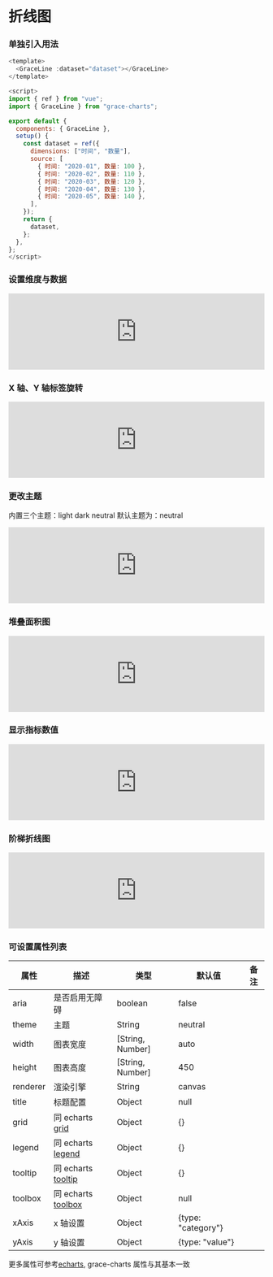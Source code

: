 # 折线图

### 单独引入用法

```js
<template>
  <GraceLine :dataset="dataset"></GraceLine>
</template>

<script>
import { ref } from "vue";
import { GraceLine } from "grace-charts";

export default {
  components: { GraceLine },
  setup() {
    const dataset = ref({
      dimensions: ["时间", "数量"],
      source: [
        { 时间: "2020-01", 数量: 100 },
        { 时间: "2020-02", 数量: 110 },
        { 时间: "2020-03", 数量: 120 },
        { 时间: "2020-04", 数量: 130 },
        { 时间: "2020-05", 数量: 140 },
      ],
    });
    return {
      dataset,
    };
  },
};
</script>

```

### 设置维度与数据

<iframe style="width: 100%;" scrolling="no" title="grace-line-01" src="https://codepen.io/nowords/embed/dymPMzJ?default-tab=js%2Cresult&theme-id=light" frameborder="no" loading="lazy" allowtransparency="true" allowfullscreen="true" class="code-iframe">
  See the Pen <a href="https://codepen.io/nowords/pen/dymPMzJ">
  grace-line-01</a> by nowords (<a href="https://codepen.io/nowords">@nowords</a>)
  on <a href="https://codepen.io">CodePen</a>.
</iframe>

### X 轴、Y 轴标签旋转

<iframe style="width: 100%;" scrolling="no" title="grace-line-01" src="https://codepen.io/nowords/embed/mdxyPXz?default-tab=js%2Cresult&theme-id=light" frameborder="no" loading="lazy" allowtransparency="true" allowfullscreen="true" class="code-iframe">
  See the Pen <a href="https://codepen.io/nowords/pen/mdxyPXz">
  grace-line-01</a> by nowords (<a href="https://codepen.io/nowords">@nowords</a>)
  on <a href="https://codepen.io">CodePen</a>.
</iframe>

### 更改主题

内置三个主题：light dark neutral 默认主题为：neutral

<iframe style="width: 100%;" scrolling="no" title="grace-line-02" src="https://codepen.io/nowords/embed/gOebrdq?default-tab=js%2Cresult&theme-id=light" frameborder="no" loading="lazy" allowtransparency="true" allowfullscreen="true" class="code-iframe">
  See the Pen <a href="https://codepen.io/nowords/pen/gOebrdq">
  grace-line-02</a> by nowords (<a href="https://codepen.io/nowords">@nowords</a>)
  on <a href="https://codepen.io">CodePen</a>.
</iframe>

### 堆叠面积图

<iframe style="width: 100%;" scrolling="no" title="grace-line-03" src="https://codepen.io/nowords/embed/eYMmZPg?default-tab=js%2Cresult&theme-id=light" frameborder="no" loading="lazy" allowtransparency="true" allowfullscreen="true" class="code-iframe">
  See the Pen <a href="https://codepen.io/nowords/pen/eYMmZPg">
  grace-line-03</a> by nowords (<a href="https://codepen.io/nowords">@nowords</a>)
  on <a href="https://codepen.io">CodePen</a>.
</iframe>

### 显示指标数值

<iframe style="width: 100%;" scrolling="no" title="grace-line-05" src="https://codepen.io/nowords/embed/ZExYWwL?default-tab=js%2Cresult&theme-id=light" frameborder="no" loading="lazy" allowtransparency="true" allowfullscreen="true" class="code-iframe">
  See the Pen <a href="https://codepen.io/nowords/pen/ZExYWwL">
  grace-line-05</a> by nowords (<a href="https://codepen.io/nowords">@nowords</a>)
  on <a href="https://codepen.io">CodePen</a>.
</iframe>

### 阶梯折线图

<iframe style="width: 100%;" scrolling="no" title="grace-line-06" src="https://codepen.io/nowords/embed/wvmBWaB?default-tab=js%2Cresult&theme-id=light" frameborder="no" loading="lazy" allowtransparency="true" allowfullscreen="true" class="code-iframe">
  See the Pen <a href="https://codepen.io/nowords/pen/wvmBWaB">
  grace-line-06</a> by nowords (<a href="https://codepen.io/nowords">@nowords</a>)
  on <a href="https://codepen.io">CodePen</a>.
</iframe>

### 可设置属性列表

| 属性     | 描述                                                                    | 类型             | 默认值             | 备注 |
| -------- | ----------------------------------------------------------------------- | ---------------- | ------------------ | ---- |
| aria     | 是否启用无障碍                                                          | boolean          | false              |      |
| theme    | 主题                                                                    | String           | neutral            |      |
| width    | 图表宽度                                                                | [String, Number] | auto               |      |
| height   | 图表高度                                                                | [String, Number] | 450                |      |
| renderer | 渲染引擎                                                                | String           | canvas             |      |
| title    | 标题配置                                                                | Object           | null               |      |
| grid     | 同 echarts [grid](https://echarts.apache.org/zh/option.html#grid)       | Object           | {}                 |      |
| legend   | 同 echarts [legend](https://echarts.apache.org/zh/option.html#legend)   | Object           | {}                 |      |
| tooltip  | 同 echarts [tooltip](https://echarts.apache.org/zh/option.html#tooltip) | Object           | {}                 |      |
| toolbox  | 同 echarts [toolbox](https://echarts.apache.org/zh/option.html#toolbox) | Object           | null               |      |
| xAxis    | x 轴设置                                                                | Object           | {type: "category"} |      |
| yAxis    | y 轴设置                                                                | Object           | {type: "value"}    |      |

更多属性可参考[echarts](https://echarts.apache.org/zh/option.html#title), grace-charts 属性与其基本一致
